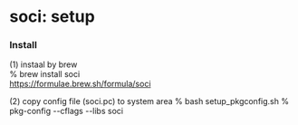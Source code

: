 soci: setup
===============


### Install
(1) instaal by brew  
% brew install soci  
https://formulae.brew.sh/formula/soci  


(2) copy config file (soci.pc) to system area 
% bash setup_pkgconfig.sh
% pkg-config --cflags --libs soci

